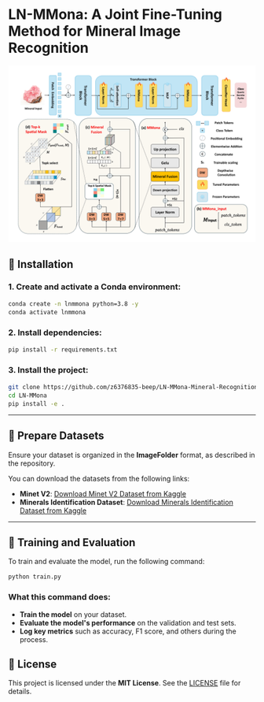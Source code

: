 # LN-MMona: A Joint Fine-Tuning Method for Mineral Image Recognition

![image](flowchart.jpg)
## :wrench: Installation

### 1. Create and activate a Conda environment:
```bash
conda create -n lnmmona python=3.8 -y
conda activate lnmmona
````

### 2. Install dependencies:

```bash
pip install -r requirements.txt
```

### 3. Install the project:

```bash
git clone https://github.com/z6376835-beep/LN-MMona-Mineral-Recognition.git
cd LN-MMona
pip install -e .
```

---

## :floppy_disk: Prepare Datasets

Ensure your dataset is organized in the **ImageFolder** format, as described in the repository.

You can download the datasets from the following links:

* **Minet V2**: [Download Minet V2 Dataset from Kaggle](https://www.kaggle.com/datasets/youcefattallah97/minerals-identification-classification)
* **Minerals Identification Dataset**: [Download Minerals Identification Dataset from Kaggle](https://www.kaggle.com/datasets/asiedubrempong/minerals-identification-dataset/data)


  

---

## :rocket: Training and Evaluation

To train and evaluate the model, run the following command:

```bash
python train.py
```

### What this command does:

* **Train the model** on your dataset.
* **Evaluate the model's performance** on the validation and test sets.
* **Log key metrics** such as accuracy, F1 score, and others during the process.
## :page_facing_up: License

This project is licensed under the **MIT License**. See the [LICENSE](#) file for details.

